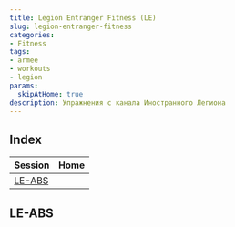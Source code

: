```yaml
---
title: Legion Entranger Fitness (LE)
slug: legion-entranger-fitness
categories:
- Fitness
tags:
- armee
- workouts
- legion
params:
  skipAtHome: true
description: Упражнения с канала Иностранного Легиона
---
```


## Index

|Session                                 | Home |
|----------------------------------------|------|
|[LE-ABS](#le-abs)                       |      |

<a name="le-abs"></a>
## LE-ABS

